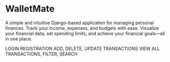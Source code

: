# WalletMate
A simple and intuitive Django-based application for managing personal finances. Track your income, expenses, and budgets with ease. Visualize your financial data, set spending limits, and achieve your financial goals—all in one place.


LOGIN
REGISTRATION
ADD, DELETE, UPDATE TRANSACTIONS
VIEW ALL TRANSACTIONS, FILTER, SEARCH

